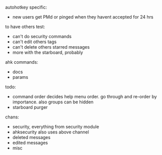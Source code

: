 
autohotkey specific:
- new users get PMd or pinged when they havent accepted for 24 hrs

to have others test:
- can't do security commands
- can't edit others tags
- can't delete others starred messages
- more with the starboard, probably


ahk commands:
- docs
- params


todo:
- command order decides help menu order. go through and re-order by importance. also groups can be hidden
- starboard purger

chans:
- security, everything from security module
- ahksecurity also uses above channel
- deleted messages
- edited messages
- misc